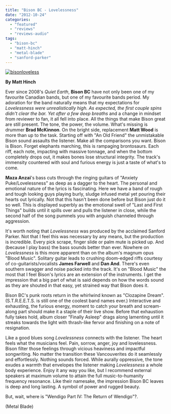 ```yaml
---
title: "Bison BC - Lovelessness"
date: "2012-10-24"
categories: 
  - "featured"
  - "reviews"
  - "reviews-audio"
tags: 
  - "bison-bc"
  - "matt-hinch"
  - "metal-blade"
  - "sanford-parker"
---
```


[![](http://www.hellbound.ca/wp-content/uploads/2012/10/bisonloveless.jpg "bisonloveless")](http://www.hellbound.ca/2012/10/bison-bc-lovelessness/bisonloveless/)

**By Matt Hinch**

Ever since 2008's _Quiet Earth_, **Bison BC** have not only been one of my favourite Canadian bands, but one of my favourite bands period. My adoration for the band naturally means that my expectations for _Lovelessness were unrealistically high. As expected, the first couple spins didn't clear the bar. Yet after a few deep breaths_ and a change in mindset from reviewer to fan, it all fell into place. All the things that make Bison great are still present. The tone, the power, the volume. What's missing is drummer **Brad McKinnon**. On the bright side, replacement **Matt Wood** is more than up to the task. Starting off with "An Old Friend" the unmistakable Bison sound assaults the listener. Make all the comparisons you want. Bison is Bison. Forget elephants marching, this is rampaging brontosaurs. Each riff, each note, impacting with massive tonnage, and when the bottom completely drops out, it makes bones lose structural integrity. The track's immensity countered with soul and furious energy is just a taste of what's to come.

**Maza Anzai**'s bass cuts through the ringing guitars of "Anxiety Puke/Lovelessness" as deep as a dagger to the heart. The personal and emotional nature of the lyrics is fascinating. Here we have a band of rough and tough looking guys playing burly, sludge infused metal yet pouring their hearts out lyrically. Not that this hasn't been done before but Bison just do it so well. This is displayed superbly as the emotional swell of "Last and First Things" builds until it spills over and pulls the listener in close, while the second half of the song pummels you with anguish channeled through aggression.

It's worth noting that _Lovelessness_ was produced by the acclaimed Sanford Parker. Not that I feel this was necessary by any means, but the production is incredible. Every pick scrape, finger slide or palm mute is picked up. And (because I play bass) the bass sounds better than ever. Nowhere on _Lovelessness_ is this more apparent than on the album's magnum opus "Blood Music". Solitary guitar leads to crushing doom-edged riffs courtesy of co-guitarists/vocalists **James Farwell** and **Dan And**. There's even southern swagger and noise packed into the track. It's on "Blood Music" the most that I feel Bison's lyrics are an extension of the instruments. I get the impression that a big part of what is said depends on how the words sound as they are shouted in that easy, yet strained way that Bison does it.

Bison BC's punk roots return in the whirlwind known as "Clozapine Dream". (S.T.R.E.E.T.S. is still one of the coolest band names ever.) Interactive and exhausting, the furious energy, moment to catch your breath and scream-along part should make it a staple of their live show. Before that exhaustion fully takes hold, album closer "Finally Asleep" drags along lamenting until it streaks towards the light with thrash-like fervor and finishing on a note of resignation.

Like a good blues song _Lovelessness_ connects with the listener. The heart feels what the musicians feel. Pain, sorrow, anger, joy and lovelessness. Bison filter those feelings through vicious heaviness and impactful songwriting. No matter the transition these Vancouverites do it seamlessly and effortlessly. Nothing sounds forced. While aurally oppressive, the tone exudes a warmth that envelopes the listener making _Lovelessness_ a whole body experience. Enjoy it any way you like, but I recommend external speakers at maximum volume to attain the full music-to-humanity frequency resonance. Like their namesake, the impression Bison BC leaves is deep and long lasting. A symbol of power and rugged beauty.

But, wait, where is "Wendigo Part IV: The Return of Wendigo"?.

(Metal Blade)
